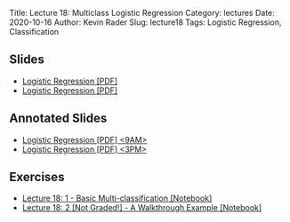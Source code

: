 Title: Lecture 18: Multiclass Logistic Regression 
Category: lectures
Date: 2020-10-16
Author: Kevin Rader
Slug: lecture18
Tags: Logistic Regression, Classification

## Slides
- [Logistic Regression [PDF]]({attach}slides/Lecture18_MultiClassLogisticRegression.pdf)
- [Logistic Regression [PDF]]({attach}slides/Lecture18_MultiClassLogisticRegression.pptx)

## Annotated Slides
- [Logistic Regression [PDF] <9AM>]({attach}slides/Lecture18_MultiClassLogisticRegression_9am.pdf)
- [Logistic Regression [PDF] <3PM>]({attach}slides/Lecture18_MultiClassLogisticRegression_3pm.pdf)

## Exercises
- [Lecture 18: 1 - Basic Multi-classification [Notebook]]({filename}notebook/lecture18_ex1.ipynb)
- [Lecture 18: 2 [Not Graded!] - A Walkthrough Example [Notebook]]({filename}notebook/lecture18_ex2.ipynb)
